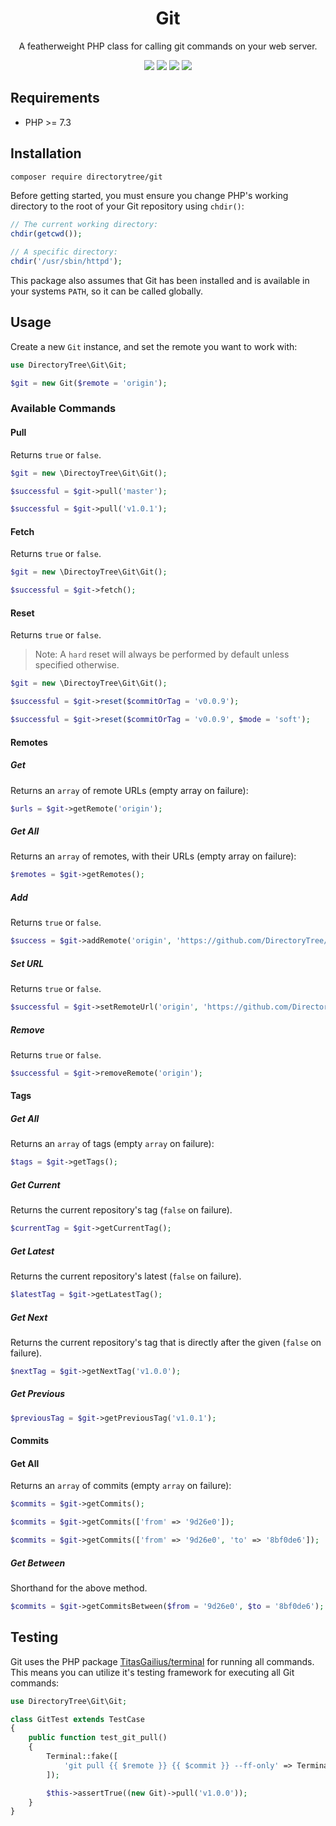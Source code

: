 <h1 align="center">Git</h1>

<p align="center">A featherweight PHP class for calling git commands on your web server.</p>

<p align="center">
<a href="https://github.com/DirectoryTree/Git/actions"><img src="https://img.shields.io/github/actions/workflow/status/directorytree/git/run-tests.yml?branch=main&style=flat-square"></a>
<a href="https://packagist.org/packages/DirectoryTree/Git"><img src="https://img.shields.io/packagist/dt/DirectoryTree/Git.svg?style=flat-square"/></a>
<a href="https://packagist.org/packages/DirectoryTree/Git"><img src="https://img.shields.io/packagist/v/DirectoryTree/Git.svg?style=flat-square"/></a>
<a href="https://packagist.org/packages/DirectoryTree/Git"><img src="https://img.shields.io/github/license/DirectoryTree/Git.svg?style=flat-square"/></a>
</p>

## Requirements

- PHP >= 7.3

## Installation

```bash
composer require directorytree/git
```

Before getting started, you must ensure you change PHP's working directory to the root of your Git repository using `chdir()`:

```php
// The current working directory:
chdir(getcwd());

// A specific directory:
chdir('/usr/sbin/httpd');
```

This package also assumes that Git has been installed and is available in your systems `PATH`, so it can be called globally.

## Usage

Create a new `Git` instance, and set the remote you want to work with:

```php
use DirectoryTree\Git\Git;

$git = new Git($remote = 'origin');
```

### Available Commands

#### Pull

Returns `true` or `false`.

```php
$git = new \DirectoyTree\Git\Git();

$successful = $git->pull('master');

$successful = $git->pull('v1.0.1');
```

#### Fetch

Returns `true` or `false`.

```php
$git = new \DirectoyTree\Git\Git();

$successful = $git->fetch();
```

#### Reset

Returns `true` or `false`.

> Note: A `hard` reset will always be performed by default unless specified otherwise.

```php
$git = new \DirectoyTree\Git\Git();

$successful = $git->reset($commitOrTag = 'v0.0.9');

$successful = $git->reset($commitOrTag = 'v0.0.9', $mode = 'soft');
```

#### Remotes

##### Get

Returns an `array` of remote URLs (empty array on failure):

```php
$urls = $git->getRemote('origin');
```

##### Get All

Returns an `array` of remotes, with their URLs (empty array on failure):

```php
$remotes = $git->getRemotes();
```

##### Add

Returns `true` or `false`.

```php
$success = $git->addRemote('origin', 'https://github.com/DirectoryTree/Git');
```

##### Set URL

Returns `true` or `false`.

```php
$successful = $git->setRemoteUrl('origin', 'https://github.com/DirectoryTree/Git');
```

##### Remove 

Returns `true` or `false`.

```php
$successful = $git->removeRemote('origin');
```

#### Tags

##### Get All 

Returns an `array` of tags (empty `array` on failure):

```php
$tags = $git->getTags();
```

##### Get Current

Returns the current repository's tag (`false` on failure).

```php
$currentTag = $git->getCurrentTag();
```

##### Get Latest

Returns the current repository's latest (`false` on failure).

```php
$latestTag = $git->getLatestTag();
```

##### Get Next

Returns the current repository's tag that is directly after the given (`false` on failure).

```php
$nextTag = $git->getNextTag('v1.0.0');
```

##### Get Previous

```php
$previousTag = $git->getPreviousTag('v1.0.1');
```

#### Commits

#### Get All

Returns an `array` of commits (empty `array` on failure):

```php
$commits = $git->getCommits();

$commits = $git->getCommits(['from' => '9d26e0']);

$commits = $git->getCommits(['from' => '9d26e0', 'to' => '8bf0de6']);
```

##### Get Between

Shorthand for the above method.

```php
$commits = $git->getCommitsBetween($from = '9d26e0', $to = '8bf0de6');
```

## Testing

Git uses the PHP package [TitasGailius/terminal](https://github.com/TitasGailius/terminal) for
running all commands. This means you can utilize it's testing framework for executing all Git commands:

```php
use DirectoryTree\Git\Git;

class GitTest extends TestCase
{
    public function test_git_pull()
    {
        Terminal::fake([
            'git pull {{ $remote }} {{ $commit }} --ff-only' => Terminal::response()->successful()
        ]);

        $this->assertTrue((new Git)->pull('v1.0.0'));
    }
}
```
